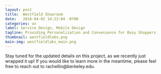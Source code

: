 ```yaml
---
layout: post
title:  Westfield Showroom
date:   2016-04-02 14:22:04 -0700
categories: ux
label: Service Design, Mobile Design
tagline: Providing Personalization and Convenience for Busy Shoppers
thumbnail: westfieldlabs.png
main-img: westfieldlabs_main.png
---
```

<section>
Stay tuned for the updated details on this project, as we recently just wrapped it up! If you would like to learn more in the meantime, please feel free to reach out to rachellin@berkeley.edu.
</section>
